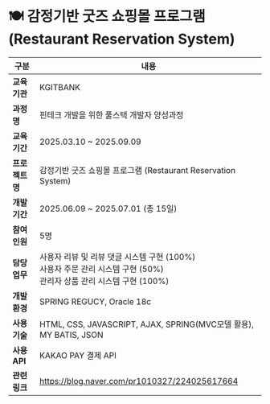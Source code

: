 # 🍽 감정기반 굿즈 쇼핑몰 프로그램 (Restaurant Reservation System)

| 구분 | 내용 |
|------|------|
| **교육기관** | KGITBANK |
| **과정명** | 핀테크 개발을 위한 풀스택 개발자 양성과정 |
| **교육기간** | 2025.03.10 ~ 2025.09.09 |
| **프로젝트명** | 감정기반 굿즈 쇼핑몰 프로그램 (Restaurant Reservation System) |
| **개발기간** | 2025.06.09 ~ 2025.07.01 (총 15일) |
| **참여인원** | 5명 |
| **담당업무** | 사용자 리뷰 및 리뷰 댓글 시스템 구현 (100%)<br>사용자 주문 관리 시스템 구현 (50%)<br>관리자 상품 관리 시스템 구현 (100%) |
| **개발환경** | SPRING REGUCY, Oracle 18c |
| **사용기술** | HTML, CSS, JAVASCRIPT, AJAX, SPRING(MVC모델 활용), MY BATIS, JSON |
| **사용 API** | KAKAO PAY 결제 API |
| **관련 링크** | https://blog.naver.com/pr1010327/224025617664 |
